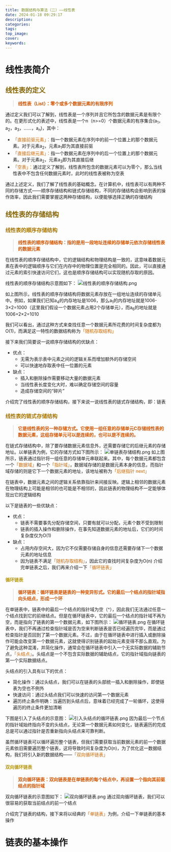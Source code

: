 ```yaml
---
title: 数据结构与算法（二）——线性表
date: 2024-01-18 09:29:17
description: 
categories: 
tags: 
top_image: 
cover: 
keywords:
---
```

# 线性表简介
## <font color = "886600">线性表的定义</font>
> <strong><font color = "#D35400">线性表（List）：零个或多个数据元素的有限序列</font></strong>

通过定义我们可以了解到，线性表是一个序列并且它所包含的数据元素是有限个的。在更形式化的表述中，线性表是一个n（n>=0）个数据元素的有序集合(a<sub>1</sub>，a<sub>2</sub>，a<sub>3</sub>，……，a<sub>n</sub>)，其中：
- <font color = "CC6600">「直接前驱元素」：</font>指一个数据元素在序列中的前一个位置上的那个数据元素。对于元素a<sub>2</sub>，元素a<sub>1</sub>即为其直接前驱
- <font color = "CC6600">「直接后继元素」：</font>指一个数据元素在序列中的后一个位置上的那个数据元素。对于元素a<sub>2</sub>，元素a<sub>3</sub>即为其直接后继
- <font color = "CC6600">「空表」：</font>通过定义了解到，线性表所包含的数据元素可以为零个，那么当线性表中不包含任何数据元素时，此时的线性表被称为空表

通过上述定义，我们了解了线性表的基础概念。在计算机中，线性表可以有两种不同的存储方式——顺序存储结构和链式存储结构，不同的存储结构会影响到表的操作效率，因此我们需要掌握这两种存储结构，以便能够选择正确的存储结构

## <font color = "886600">线性表的存储结构</font>
### <font color = "AA7700">线性表的顺序存储结构</font>
> <strong><font color = "#D35400">线性表的顺序存储结构：指的是用一段地址连续的存储单元依次存储线性表的数据元素</font></strong>

在线性表的顺序存储结构中，它的逻辑结构和物理结构是一致的，这意味着数据元素在表中的逻辑顺序与它们在内存中的物理位置是完全相同的。因此，可以直接通过元素的索引快速访问它们，这也是顺序存储结构可以实现随机存取的原因。

线性表的顺序存储结构示意图如下：
![线性表的顺序存储结构.png](https://arturia-blog-1316646580.cos.ap-shanghai.myqcloud.com/ArturiaBlogPicGo/202401181126820.png)

如上图所示，线性表的顺序存储结构将数据元素存放在一组地址连续的存储单元中。例如，如果我们已知a<sub>4</sub>的内存地址是1006，那么a<sub>1</sub>的内存地址就是1006-3×2=1000（这里我们假设一个数据元素占用2个存储单元），而a<sub>6</sub>的地址就是1006+2×2=1010

我们可以看出，通过这种方式来查找任意一个数据元素所花费的时间复杂度都为O(1)，而满足这一特性的数据结构称为<font color = "CC6600">「随机存取结构」</font>

接下来我们简要说一说顺序存储结构的优缺点：
- 优点：
	- 无需为表示表中元素之间的逻辑关系而增加额外的存储空间
	- 可以快速地存取表中任一位置的元素
- 缺点：
	- 插入和删除操作需要移动大量的数据元素
	- 当线性表长度变化大时，难以确定存储空间的容量
	- 造成存储空间的“碎片”

介绍完了线性表的顺序存储结构，接下来说一说线性表的链式存储结构，即：链表
### <font color = "AA7700">线性表的链式存储结构</font>
> <strong><font color = "#D35400">它是线性表的另一种存储方式。它使用一组任意的存储单元C存储线性表的数据元素，这组存储单元可以是连续的，也可以是不连续的。</font></strong>

在链式存储结构中，除了要存储数据元素信息外，还需要存储它的后继元素的存储地址。以单链表为例，它的存储方式如下图所示：
![单链表存储结构.png](https://arturia-blog-1316646580.cos.ap-shanghai.myqcloud.com/ArturiaBlogPicGo/202401181305407.png)
如上图所示，链表通过指针将一组任意的存储单元串联起来。其中，每个数据元素都包含一个<font color = "CC6600">「数据域」</font>和一个<font color = "CC6600">「指针域」</font>，数据域存储的是数据元素本身的信息，而指针域存储的则是它下一个数据元素的地址，该地址被称为<font color = "CC6600">「后继指针 next」</font>

在链表中，数据元素之间的逻辑关系依靠指针来间接反映。逻辑上相邻的数据元素在物理结构上可能是相邻的也可能是不相邻的，因此链表的物理结构不一定能够体现出它的逻辑结构

以下是链表的一些优缺点：
- 优点：
	- 链表不需要事先分配存储空间，只要有就可以分配，元素个数不受到限制
	- 链表的插入操作和删除操作，在事先知道数据元素的地址后，它们的时间复杂度仅为O(1)
- 缺点：
	- 占用内存空间大，因为它不仅需要存储自身的信息还需要存储下一个数据元素的地址信息
	- 因为链表不满足<font color = "CC6600">「随机存取结构」</font>，因此它的查找时间复杂度为O(n)
介绍完单链表之后，我们再来介绍一下<font color = "CC6600">「循环链表」</font>
#### <font color = "#B7950B">循环链表</font>
> <strong><font color = "#D35400">循环链表：循环链表是链表的一种变异形式。它的最后一个结点的指针域指向头结点，形成一个环</font></strong>

在单链表中，链表中的最后一个结点的指针域为空（^），因此我们无法通过任意一个结点找到它的前继结点。但是在循环链表中，它的最后一个结点的指针域不再为空，而是指向了链表的第一个数据元素，如下图所示：
![循环链表.png](https://arturia-blog-1316646580.cos.ap-shanghai.myqcloud.com/ArturiaBlogPicGo/202401181614580.png)
在循环链表中，我们不再通过检查指针域是否为空来判断链表是否已经遍历完毕，而是通过检查指针是否回到了第一个数据元素。不过，由于在循环链表中进行插入或删除操作可能会改变第一个数据元素，这就使得识别链表的起始元素变得不那么直观。为了避免这种混淆，并简化操作，通常会在循环链表中引入一个无实际数据的辅助节点，<font color = "CC6600">「头结点」</font>。头结点是一个不包含实际数据的辅助结点，它的指针域指向链表的第一个实际数据结点。

头结点的引入具有以下的优点：
- 简化操作：通过头结点，我们可以在链表的头部统一插入和删除操作，即使链表为空也不例外
- 快速访问：通过头结点我们可以快速的访问第一个数据元素
- 遍历终止条件明确：当遍历到头结点后，意味着已经完成了一轮循环，这使得遍历的终止条件更加清晰

下图是引入了头结点的示意图：
![引入头结点的循环链表.png](https://arturia-blog-1316646580.cos.ap-shanghai.myqcloud.com/ArturiaBlogPicGo/202401181633243.png)
因为最后一个节点的指针域始终指向不变的头结点，无论第一个数据元素如何变化，链表遍历的完成总是可以通过指针是否重新指向头结点来可靠判断。

虽然循环链表可以循环遍历整个链表，但我们需要获取当前数据元素的前一个数据元素依旧需要遍历整个链表，这将导致时间复杂度为O(n)，为了优化这一数据结构，我们将引入新的数据结构——<font color = "CC6600">「双向循环链表」</font>

#### <font color = "#B7950B">双向循环链表</font>
> <strong><font color = "#D35400">双向循环链表：双向链表是在单链表的每个结点中，再设置一个指向其前驱结点的指针域</font></strong>

双向循环链表的示意图如下：
![双向循环链表.png](https://arturia-blog-1316646580.cos.ap-shanghai.myqcloud.com/ArturiaBlogPicGo/202401181813926.png)
通过双向循环链表，我们可以很容易的获取当前结点的前一个结点

介绍完了链表的结构，接下来将以经典的<font color = "CC6600">「单链表」</font>为例，介绍一下单链表的基本操作

# 链表的基本操作